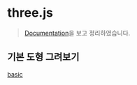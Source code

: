 # three.js

> [Documentation](https://threejs.org/docs/index.html#api/en/cameras/PerspectiveCamera)을 보고 정리하였습니다.

## 기본 도형 그려보기

[basic](./documents/basic.md)
